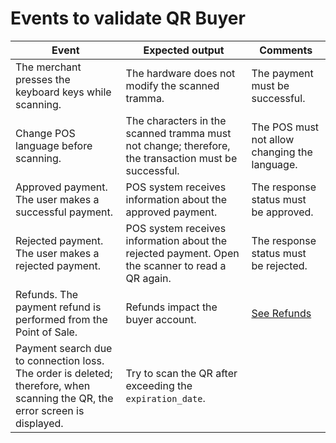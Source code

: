 # Events to validate QR Buyer

| Event | Expected output | Comments |
| --- | --- | --- |
|The merchant presses the keyboard keys while scanning. |The hardware does not modify the scanned tramma.|The payment must be successful.|
|Change POS language before scanning.|The characters in the scanned tramma must not change; therefore, the transaction must be successful.|The POS must not allow changing the language.|
|Approved payment. The user makes a successful payment.| POS system receives information about the approved payment.|The response status must be approved.|
|Rejected payment. The user makes a rejected payment.| POS system receives information about the rejected payment. Open the scanner to read a QR again.|The response status must be rejected.|
|Refunds. The payment refund is performed from the Point of Sale.| Refunds impact the buyer account.|[See Refunds](/developers/en/docs/qr-code/additional-content/refunds)|
|Payment search due to connection loss. The order is deleted; therefore, when scanning the QR, the error screen is displayed.|Try to scan the QR after exceeding the `expiration_date`.|
